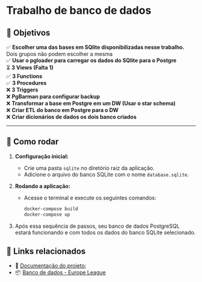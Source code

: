 # Trabalho de banco de dados

## 🎯 **Objetivos**
  ✅ **Escolher uma das bases em SQlite disponibilizadas nesse trabalho.** Dois grupos não podem escolher a mesma  
  ✅ **Usar o pgloader para carregar os dados do SQlite para o Postgre**  
  ⏳ **3 Views (Falta 1)**  
  ✅ **3 Functions**  
  ✅ **3 Procedures**  
  ❌ **3 Triggers**  
  ❌ **PgBarman para configurar backup**  
  ❌ **Transformar a base em Postgre em um DW (Usar o star schema)**  
  ❌ **Criar ETL do banco em Postgre para o DW**  
  ❌ **Criar dicionários de dados os dois banco criados**  

---

## 🚀 **Como rodar**

1. **Configuração inicial:**
   - Crie uma pasta `sqlite` no diretório raiz da aplicação.
   - Adicione o arquivo do banco SQLite com o nome `database.sqlite`.

2. **Rodando a aplicação:**
   - Acesse o terminal e execute os seguintes comandos:
     ```bash
     docker-compose build
     docker-compose up
     ```

3. Após essa sequência de passos, seu banco de dados PostgreSQL estará funcionando e com todos os dados do banco SQLite selecionado.

## 🔗 **Links relacionados**

- 📄 [Documentação do projeto](https://docs.google.com/document/d/1MABuknbwydqBFIjl0rFmO8vZBFO2LNYIE70eg8fiy2s/edit?usp=sharing);
- 📦 [Banco de dados - Europe League](https://www.kaggle.com/datasets/jorgeccollanaorosco/data-europa-ligue?resource=download)
